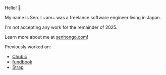 Hello! 👋

My name is Sen. I ~am~ was a freelance software engineer living in Japan.

I'm not accepting any work for the remainder of 2025.

Learn more about me at [senhongo.com]!

Previously worked on:
- [Chubic]
- [fundbook]
- [Strap]


[Chubic]: https://chubic.com
[fundbook]: https://fundbook.co.jp
[Strap]: https://product.strap.app
[senhongo.com]: https://senhongo.com
